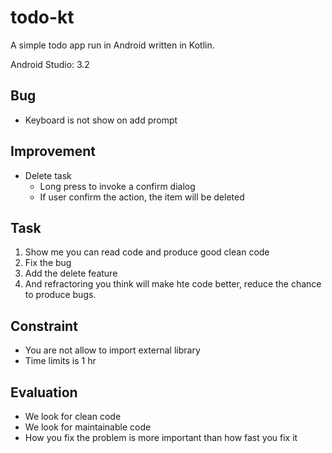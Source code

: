 # todo-kt
A simple todo app run in Android written in Kotlin.

Android Studio: 3.2

## Bug

- Keyboard is not show on add prompt


## Improvement

- Delete task
  - Long press to invoke a confirm dialog
  - If user confirm the action, the item will be deleted

## Task

1. Show me you can read code and produce good clean code
2. Fix the bug
3. Add the delete feature
4. And refractoring you think will make hte code better, reduce the chance to
   produce bugs.

## Constraint

- You are not allow to import external library
- Time limits is 1 hr

## Evaluation

- We look for clean code
- We look for maintainable code
- How you fix the problem is more important than how fast you fix it
